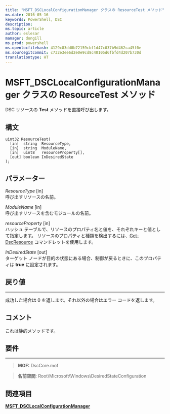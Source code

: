 ```yaml
---
title: "MSFT_DSCLocalConfigurationManager クラスの ResourceTest メソッド"
ms.date: 2016-05-16
keywords: PowerShell, DSC
description: 
ms.topic: article
author: eslesar
manager: dongill
ms.prod: powershell
ms.openlocfilehash: 4129c83dd0b72159cbf1d47c037b9d462ca45f0e
ms.sourcegitcommit: c732e3ee6d2e0e9cd8c40105d6fbfd4d207b730d
translationtype: HT
---
```

# <a name="resourcetest-method-of-the-msftdsclocalconfigurationmanager-class"></a>MSFT_DSCLocalConfigurationManager クラスの ResourceTest メソッド

DSC リソースの **Test** メソッドを直接呼び出します。

<a name="syntax"></a>構文
------

```mof
uint32 ResourceTest(
  [in]  string  ResourceType,
  [in]  string  ModuleName,
  [in]  uint8   resourceProperty[],
  [out] boolean InDesiredState
);
```

<a name="parameters"></a>パラメーター
----------

*ResourceType* \[in\]  
呼び出すリソースの名前。

*ModuleName* \[in\]  
呼び出すリソースを含むモジュールの名前。

*resourceProperty* \[in\]  
ハッシュ テーブルで、リソースのプロパティ名と値を、それぞれキーと値として指定します。 リソースのプロパティと種類を検出するには、[Get-DscResource](https://technet.microsoft.com/en-us/library/dn521625.aspx) コマンドレットを使用します。

*InDesiredState* \[out\]  
ターゲット ノードが目的の状態にある場合、制御が戻るときに、このプロパティは **true** に設定されます。

## <a name="return-value"></a>戻り値
------------

成功した場合は 0 を返します。それ以外の場合はエラー コードを返します。

## <a name="remarks"></a>コメント

これは静的メソッドです。

## <a name="requirements"></a>要件
------------
>**MOF:** DscCore.mof

>**名前空間**: Root\Microsoft\Windows\DesiredStateConfiguration


## <a name="see-also"></a>関連項目


[**MSFT_DSCLocalConfigurationManager**](msft-dsclocalconfigurationmanager.md)


 

 



